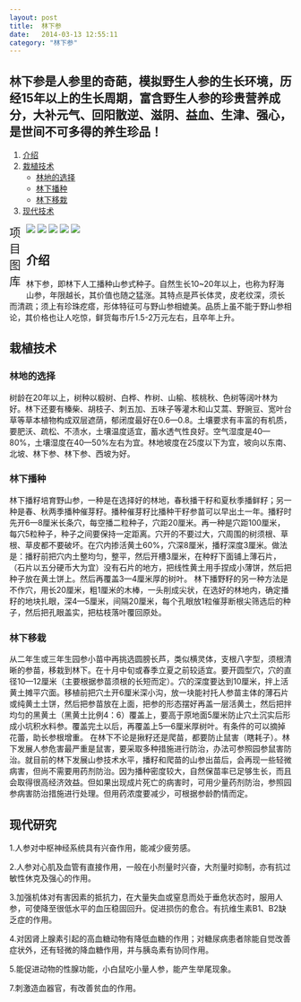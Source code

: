 ```yaml
---
layout: post
title:  林下参
date:   2014-03-13 12:55:11
category: "林下参"
---
```


<h2 id="tagline">林下参是人参里的奇葩，模拟野生人参的生长环境，历经15年以上的生长周期，富含野生人参的珍贵营养成分，大补元气、回阳散逆、滋阴、益血、生津、强心，是世间不可多得的养生珍品！</h2>

<ol id="table">
    <li><a href="#section1">介绍</a></li>
    <li><a href="#section2">栽植技术</a>
        <ul>
            <li><a href="#section2-1">林地的选择</a></li>
            <li><a href="#section2-2">林下播种</a></li>
			<li><a href="#section2-2">林下移栽</a></li>
        </ul>
    </li>
    <li><a href="#section3">现代技术</a></li>
</ol>
<div class="xmtk">
    <span style="width:30px; font-size:20px; float:left;">项目图库</span>
    <div id="gt">
    <div id="guntu">
    <div id="guntu1">
    <a href=""><img src="http://ginsengplanting.github.io/林下参/t7_03.jpg" border="0"/></a>
    <a href=""><img src="http://ginsengplanting.github.io/林下参/t8_03.jpg" border="0"/></a>
    <a href=""><img src="http://ginsengplanting.github.io/林下参/t9_03.jpg" border="0"/></a> 
    <a href=""><img src="http://ginsengplanting.github.io/林下参/t10_03.jpg" border="0"/></a>
     <a href=""><img src="http://ginsengplanting.github.io/林下参/t11_03.jpg" border="0"/></a>
    </div>
    <div id="guntu2"></div>
    </div>
    </div>
    <script type="text/javascript" src="http://ginsengplanting.github.com/picmove.js"></script>
</div>

<h2 id="section1">介绍</h2>
<p>林下参，即林下人工播种山参式种子。自然生长10~20年以上，也称为籽海山参，年限越长，其价值也随之猛涨。其特点是芦长体灵，皮老纹深，须长而清疏；须上有珍珠疙瘩，形体特征可与野山参相媲美。品质上虽不能于野山参相论，其价格也让人吃惊，鲜货每市斤1.5-2万元左右，且卒年上升。</p>
<h2 id="section2">栽植技术</h2>
<h3 id="section2-1">林地的选择</h3>
<p>树龄在20年以上，树种以椴树、白桦、柞树、山榆、核桃秋、色树等阔叶林为好。林下还要有榛柴、胡枝子、刺五加、五味子等灌木和山艾蒿、野豌豆、宽叶台草等草本植物构成双层遮荫，郁闭度最好在0.6—0.8。土壤要求有丰富的有机质，要肥沃、疏松、不渍水，土壤温度适宜，蓄水透气性良好。空气湿度是40—80%，土壤湿度在40—50%左右为宜。林地坡度在25度以下为宜，坡向以东南、北坡、林下参、林下参、西坡为好。</p>
<h3 id="section2-2">林下播种</h3>
<p>林下播籽培育野山参，一种是在选择好的林地，春秋播干籽和夏秋季播鲜籽；另一种是春、秋两季播种催芽籽。播种催芽籽比播种干籽参苗可以早出土一年。播籽时先开6—8厘米长条穴，每空播二粒种子，穴距20厘米。再一种是穴距100厘米，每穴5粒种子，种子之间要保持一定距离。穴开的不要过大，穴周围的树须根、草根、草皮都不要破坏。在穴内掺活黄土60%，穴深8厘米，播籽深度3厘米。做法是：播籽前把穴内土整均匀，整平，然后开槽3厘米，在种籽下面铺上薄石片，（石片以五分硬币大为宜）没有石片的地方，把线性黄土用手捏成小薄饼，然后把种子放在黄土饼上。然后再覆盖3—4厘米厚的树叶。 林下播野籽的另一种方法是不作穴，用长20厘米，粗1厘米的木棒，一头削成尖状，在选好的林地内，确定播籽的地块扎眼，深4—5厘米，间隔20厘米，每个孔眼放1粒催芽断根尖筛选后的种子，然后把孔眼盖实，把枯枝落叶覆回原处。</p>
<h3 id="section2-3">林下移栽</h3>
<p>从二年生或三年生园参小苗中再挑选圆膀长芦，类似横灵体，支根八字型，须根清晰的参苗，移栽到林下。在十月中旬或春季立夏之前较适宜。要开圆型穴，穴的直径10—12厘米（主要根据参苗须根的长短而定）。穴的深度要达到10厘米，拌上活黄土摊平穴面。移植前把穴土开6厘米深小沟，放一块能衬托人参苗主体的薄石片或纯黄土土饼，然后把参苗放在上面，把参的形态摆好再盖一层活黄土，然后把拌均匀的黑黄土（黑黄土比例4：6）覆盖上，要高于原地面5厘米防止穴土沉实后形成小坑积水料参。覆盖完土以后，再覆盖上5—6厘米厚树叶。有条件的可以摘掉花蕾，助长参根增重。 在林下不论是揪籽还是爬苗，都要防止鼠害（瞎耗子）。林下发展人参危害最严重是鼠害，要采取多种措施进行防治，办法可参照园参鼠害防治。就目前的林下发展山参技术水平，播籽和爬苗的山参出苗后，会再现一些轻微病害，但尚不需要用药剂防治。因为播种密度较大，自然保苗率已足够生长，而且会取得很高经济效益。但如果出现成片死亡的病害时，可用少量药剂防治，参照园参病害防治措施进行处理。但用药浓度要减少，可根据参龄酌情而定。</p>
<h2 id="section3">现代研究</h2>
<p>1.人参对中枢神经系统具有兴奋作用，能减少疲劳感。</p>
<p>2.人参对心肌及血管有直接作用，一般在小剂量时兴奋，大剂量时抑制，亦有抗过敏性休克及强心的作用。</p>
<p>3.加强机体对有害因素的抵抗力，在大量失血或窒息而处于垂危状态时，服用人参，可使降至很低水平的血压稳固回升。促进损伤的愈合。有抗维生素B1、B2缺乏症的作用。</p>
<p>4.对因肾上腺素引起的高血糖动物有降低血糖的作用；对糖尿病患者除能自觉改善症状外，还有轻微的降血糖作用，并与胰岛素有协同作用。</p>
<p>5.能促进动物的性腺功能，小白鼠吃小量人参，能产生举尾现象。</p>
<p>7.刺激造血器官，有改善贫血的作用。</p>